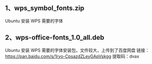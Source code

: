 ## 1、wps_symbol_fonts.zip
Ubuntu 安装 WPS 需要的字体
## 2、wps-office-fonts_1.0_all.deb
Ubuntu 安装 WPS 需要的字体安装包，文件较大，上传到了百度网盘
链接：https://pan.baidu.com/s/1ryo-CpsazdZLeyGApVskgg 
提取码：dvax 
